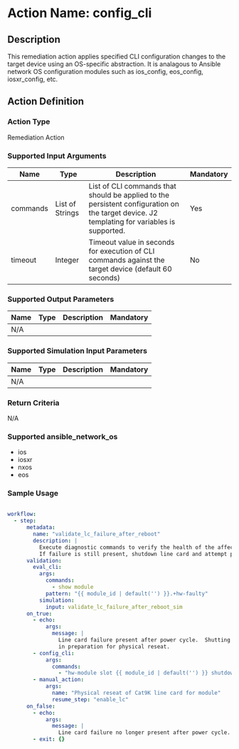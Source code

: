 # Action Name: config_cli

## Description
This remediation action applies specified CLI configuration changes to the target device using an OS-specific abstraction.  It is analagous to Ansible network OS configuration modules such as ios_config, eos_config, iosxr_config, etc.  

## Action Definition

### Action Type
Remediation Action

### Supported Input Arguments

| Name | Type | Description | Mandatory |
|------|------|-------------|-----------|
| commands | List of Strings | List of CLI commands that should be applied to the persistent configuration on the target device. J2 templating for variables is supported. | Yes |
| timeout | Integer | Timeout value in seconds for execution of CLI commands against the target device (default 60 seconds) | No |

### Supported Output Parameters

| Name | Type | Description | Mandatory |
|------|------|-------------|-----------|
| N/A |  |  |  |

### Supported Simulation Input Parameters

| Name | Type | Description | Mandatory |
|------|------|-------------|-----------|
| N/A |  |  |  |

### Return Criteria ###

N/A

### Supported ansible_network_os

- ios
- iosxr
- nxos
- eos

### Sample Usage

``` yaml

workflow:
  - step:
      metadata:
        name: "validate_lc_failure_after_reboot"
        description: |
          Execute diagnostic commands to verify the health of the affected line card after reboot.
          If failure is still present, shutdown line card and attempt physical reseat.
      validation:
        eval_cli:
          args:
            commands:
              - show module
            pattern: "{{ module_id | default('') }}.+hw-faulty"
          simulation:
            input: validate_lc_failure_after_reboot_sim
      on_true:
        - echo: 
            args:
              message: |
                Line card failure present after power cycle.  Shutting down line card
                in preparation for physical reseat.
        - config_cli:
            args:
              commands:
                - "hw-module slot {{ module_id | default('') }} shutdown"
        - manual_action:
            args:
              name: "Physical reseat of Cat9K line card for module"
              resume_step: "enable_lc"
      on_false:
        - echo: 
            args:
              message: |
                Line card failure no longer present after power cycle.  Exiting workflow.
        - exit: {}

```